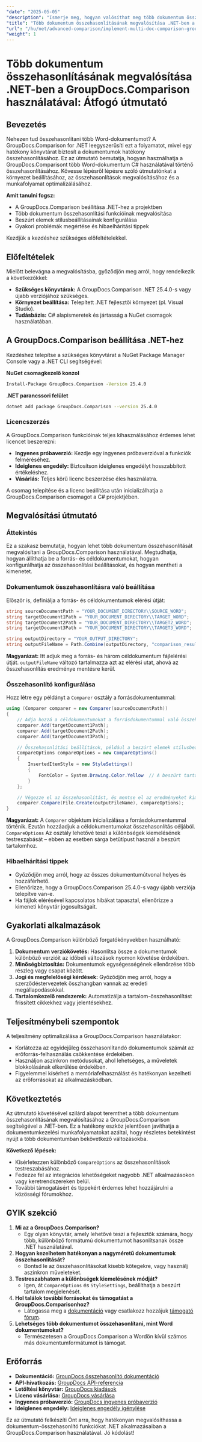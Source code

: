 ```yaml
---
"date": "2025-05-05"
"description": "Ismerje meg, hogyan valósíthat meg több dokumentum összehasonlítását a GroupDocs.Comparison for .NET segítségével. Ez az útmutató a beállítást, a konfigurációt és a gyakorlati alkalmazásokat ismerteti."
"title": "Több dokumentum összehasonlításának megvalósítása .NET-ben a GroupDocs.Comparison használatával"
"url": "/hu/net/advanced-comparison/implement-multi-doc-comparison-groupdocs-net/"
"weight": 1
---
```


# Több dokumentum összehasonlításának megvalósítása .NET-ben a GroupDocs.Comparison használatával: Átfogó útmutató

## Bevezetés

Nehezen tud összehasonlítani több Word-dokumentumot? A GroupDocs.Comparison for .NET leegyszerűsíti ezt a folyamatot, mivel egy hatékony könyvtárat biztosít a dokumentumok hatékony összehasonlításához. Ez az útmutató bemutatja, hogyan használhatja a GroupDocs.Comparisont több Word-dokumentum C# használatával történő összehasonlításához. Kövesse lépésről lépésre szóló útmutatónkat a környezet beállításához, az összehasonlítások megvalósításához és a munkafolyamat optimalizálásához.

**Amit tanulni fogsz:**
- A GroupDocs.Comparison beállítása .NET-hez a projektben
- Több dokumentum összehasonlítási funkcióinak megvalósítása
- Beszúrt elemek stílusbeállításainak konfigurálása
- Gyakori problémák megértése és hibaelhárítási tippek

Kezdjük a kezdéshez szükséges előfeltételekkel.

## Előfeltételek

Mielőtt belevágna a megvalósításba, győződjön meg arról, hogy rendelkezik a következőkkel:
- **Szükséges könyvtárak:** A GroupDocs.Comparison .NET 25.4.0-s vagy újabb verziójához szükséges.
- **Környezet beállítása:** Telepített .NET fejlesztői környezet (pl. Visual Studio).
- **Tudásbázis:** C# alapismeretek és jártasság a NuGet csomagok használatában.

## A GroupDocs.Comparison beállítása .NET-hez

Kezdéshez telepítse a szükséges könyvtárat a NuGet Package Manager Console vagy a .NET CLI segítségével:

**NuGet csomagkezelő konzol**
```bash
Install-Package GroupDocs.Comparison -Version 25.4.0
```

**.NET parancssori felület**
```bash
dotnet add package GroupDocs.Comparison --version 25.4.0
```

### Licencszerzés

A GroupDocs.Comparison funkcióinak teljes kihasználásához érdemes lehet licencet beszerezni:
- **Ingyenes próbaverzió:** Kezdje egy ingyenes próbaverzióval a funkciók felméréséhez.
- **Ideiglenes engedély:** Biztosítson ideiglenes engedélyt hosszabbított értékeléshez.
- **Vásárlás:** Teljes körű licenc beszerzése éles használatra.

A csomag telepítése és a licenc beállítása után inicializálhatja a GroupDocs.Comparison csomagot a C# projektjében.

## Megvalósítási útmutató

### Áttekintés
Ez a szakasz bemutatja, hogyan lehet több dokumentum összehasonlítását megvalósítani a GroupDocs.Comparison használatával. Megtudhatja, hogyan állíthatja be a forrás- és céldokumentumokat, hogyan konfigurálhatja az összehasonlítási beállításokat, és hogyan mentheti a kimenetet.

### Dokumentumok összehasonlításra való beállítása
Először is, definiálja a forrás- és céldokumentumok elérési útját:
```csharp
string sourceDocumentPath = "YOUR_DOCUMENT_DIRECTORY\\SOURCE_WORD";
string targetDocument1Path = "YOUR_DOCUMENT_DIRECTORY\\TARGET_WORD";
string targetDocument2Path = "YOUR_DOCUMENT_DIRECTORY\\TARGET2_WORD";
string targetDocument3Path = "YOUR_DOCUMENT_DIRECTORY\\TARGET3_WORD";

string outputDirectory = "YOUR_OUTPUT_DIRECTORY";
string outputFileName = Path.Combine(outputDirectory, "comparison_result.docx");
```
**Magyarázat:** Itt adjuk meg a forrás- és három céldokumentum fájlelérési útját. `outputFileName` változó tartalmazza azt az elérési utat, ahová az összehasonlítás eredménye mentésre kerül.

### Összehasonlító konfigurálása
Hozz létre egy példányt a `Comparer` osztály a forrásdokumentummal:
```csharp
using (Comparer comparer = new Comparer(sourceDocumentPath))
{
    // Adja hozzá a céldokumentumokat a forrásdokumentummal való összehasonlításhoz.
    comparer.Add(targetDocument1Path);
    comparer.Add(targetDocument2Path);
    comparer.Add(targetDocument3Path);

    // Összehasonlítási beállítások, például a beszúrt elemek stílusbeállításainak konfigurálása.
    CompareOptions compareOptions = new CompareOptions()
    {
        InsertedItemStyle = new StyleSettings()
        {
            FontColor = System.Drawing.Color.Yellow  // A beszúrt tartalom betűszínét állítsa sárgára.
        }
    };

    // Végezze el az összehasonlítást, és mentse el az eredményeket kimeneti fájlba.
    comparer.Compare(File.Create(outputFileName), compareOptions);
}
```
**Magyarázat:** A `Comparer` objektum inicializálása a forrásdokumentummal történik. Ezután hozzáadjuk a céldokumentumokat összehasonlítás céljából. `CompareOptions` Az osztály lehetővé teszi a különbségek kiemelésének testreszabását – ebben az esetben sárga betűtípust használ a beszúrt tartalomhoz.

### Hibaelhárítási tippek
- Győződjön meg arról, hogy az összes dokumentumútvonal helyes és hozzáférhető.
- Ellenőrizze, hogy a GroupDocs.Comparison 25.4.0-s vagy újabb verziója telepítve van-e.
- Ha fájlok elérésével kapcsolatos hibákat tapasztal, ellenőrizze a kimeneti könyvtár jogosultságait.

## Gyakorlati alkalmazások
A GroupDocs.Comparison különböző forgatókönyvekben használható:
1. **Dokumentum verziókövetés:** Hasonlítsa össze a dokumentumok különböző verzióit az időbeli változások nyomon követése érdekében.
2. **Minőségbiztosítás:** Dokumentumok egységességének ellenőrzése több részleg vagy csapat között.
3. **Jogi és megfelelőségi kérdések:** Győződjön meg arról, hogy a szerződéstervezetek összhangban vannak az eredeti megállapodásokkal.
4. **Tartalomkezelő rendszerek:** Automatizálja a tartalom-összehasonlítást frissített cikkekhez vagy jelentésekhez.

## Teljesítménybeli szempontok
A teljesítmény optimalizálása a GroupDocs.Comparison használatakor:
- Korlátozza az egyidejűleg összehasonlítandó dokumentumok számát az erőforrás-felhasználás csökkentése érdekében.
- Használjon aszinkron metódusokat, ahol lehetséges, a műveletek blokkolásának elkerülése érdekében.
- Figyelemmel kísérheti a memóriafelhasználást és hatékonyan kezelheti az erőforrásokat az alkalmazáskódban.

## Következtetés
Az útmutató követésével szilárd alapot teremthet a több dokumentum összehasonlításának megvalósításához a GroupDocs.Comparison segítségével a .NET-ben. Ez a hatékony eszköz jelentősen javíthatja a dokumentumkezelési munkafolyamatokat azáltal, hogy részletes betekintést nyújt a több dokumentumban bekövetkező változásokba.

**Következő lépések:**
- Kísérletezzen különböző `CompareOptions` az összehasonlítások testreszabásához.
- Fedezze fel az integrációs lehetőségeket nagyobb .NET alkalmazásokon vagy keretrendszereken belül.
- További támogatásért és tippekért érdemes lehet hozzájárulni a közösségi fórumokhoz.

## GYIK szekció
1. **Mi az a GroupDocs.Comparison?**
   - Egy olyan könyvtár, amely lehetővé teszi a fejlesztők számára, hogy több, különböző formátumú dokumentumot hasonlítsanak össze .NET használatával.
2. **Hogyan kezelhetem hatékonyan a nagyméretű dokumentumok összehasonlítását?**
   - Bontsd le az összehasonlításokat kisebb kötegekre, vagy használj aszinkron műveleteket.
3. **Testreszabhatom a különbségek kiemelésének módját?**
   - Igen, át `CompareOptions` és `StyleSettings`, beállíthatja a beszúrt tartalom megjelenését.
4. **Hol találok további forrásokat és támogatást a GroupDocs.Comparisonhoz?**
   - Látogassa meg a [dokumentáció](https://docs.groupdocs.com/comparison/net/) vagy csatlakozz hozzájuk [támogató fórum](https://forum.groupdocs.com/c/comparison/).
5. **Lehetséges több dokumentumot összehasonlítani, mint Word dokumentumokat?**
   - Természetesen a GroupDocs.Comparison a Wordön kívül számos más dokumentumformátumot is támogat.

## Erőforrás
- **Dokumentáció:** [GroupDocs összehasonlító dokumentáció](https://docs.groupdocs.com/comparison/net/)
- **API-hivatkozás:** [GroupDocs API-referencia](https://reference.groupdocs.com/comparison/net/)
- **Letöltési könyvtár:** [GroupDocs kiadások](https://releases.groupdocs.com/comparison/net/)
- **Licenc vásárlása:** [GroupDocs vásárlása](https://purchase.groupdocs.com/buy)
- **Ingyenes próbaverzió:** [GroupDocs ingyenes próbaverzió](https://releases.groupdocs.com/comparison/net/)
- **Ideiglenes engedély:** [Ideiglenes engedély igénylése](https://purchase.groupdocs.com/temporary-license/)

Ez az útmutató felkészíti Önt arra, hogy hatékonyan megvalósíthassa a dokumentum-összehasonlító funkciókat .NET alkalmazásaiban a GroupDocs.Comparison használatával. Jó kódolást!